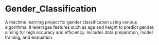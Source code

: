 # Gender_Classification
A machine learning project for gender classification using various algorithms. It leverages features such as age and height to predict gender, aiming for high accuracy and efficiency. Includes data preparation, model training, and evaluation.
